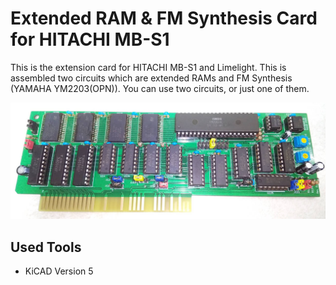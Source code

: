 # Extended RAM & FM Synthesis Card for HITACHI MB-S1

This is the extension card for HITACHI MB-S1 and Limelight. This is assembled two circuits
which are extended RAMs and FM Synthesis (YAMAHA YM2203(OPN)). You can use two circuits, or just one of them.

![Example of an assembling](assembling.jpg)

## Used Tools

* KiCAD Version 5
